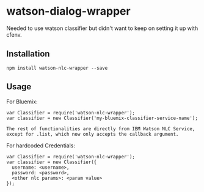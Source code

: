 # watson-dialog-wrapper

Needed to use watson classifier but didn't want to keep on setting it up with cfenv.

Installation
-----------

```
npm install watson-nlc-wrapper --save
```

Usage
-----------
For Bluemix:
```
var Classifier = require('watson-nlc-wrapper');
var classifier = new Classifier('my-bluemix-classifier-service-name');

The rest of functionalities are directly from IBM Watson NLC Service,
except for .list, which now only accepts the callback argument.
```
For hardcoded Credentials:

```
var Classifier = require('watson-nlc-wrapper');
var classifier = new Classifier({
  username: <username>,
  password: <password>,
  <other nlc params>: <param value>
});

```
